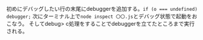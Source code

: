 ﻿初めにデバッグしたい行の末尾にdebuggerを追加する。`if (o === undefined) debugger;`
次にターミナル上で`node inspect 〇〇.js`とデバッグ状態で起動をおこなう。
そしてdebug> c処理をすることでdebuggerを立てたところまで実行される。